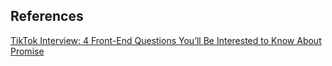 ## References

[TikTok Interview: 4 Front-End Questions You’ll Be Interested to Know About](https://medium.com/javascript-in-plain-english/tiktok-interview-4-front-end-questions-youll-be-interested-to-know-about-0c00d4154786)<br>
[Promise](https://developer.mozilla.org/en-US/docs/Web/JavaScript/Reference/Global_Objects/Promise#chained_promises)<br>
